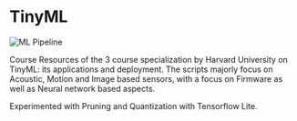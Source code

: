 # TinyML

![ML Pipeline](https://courses.edx.org/assets/courseware/v1/37dbe63b3b910ce9ed00658490821ebd/asset-v1:HarvardX+TinyML2+3T2020+type@asset+block/3-2-5-1.png)

Course Resources of the 3 course specialization by Harvard University on TinyML: its applications and deployment.
The scripts majorly focus on Acoustic, Motion and Image based sensors, with a focus on Firmware as well as Neural network based aspects. 

Experimented with Pruning and Quantization with Tensorflow Lite.
